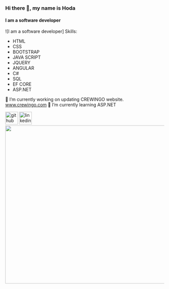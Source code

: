 ### Hi there 👋, my name is Hoda
#### I am a software developer
![I am a software developer]
Skills: 
* HTML
* CSS
* BOOTSTRAP
* JAVA SCRIPT
* JQUERY
* ANGULAR
* C#
* SQL
* EF CORE
* ASP.NET


🔭 I’m currently working on updating CREWINGO website.  www.crewingo.com 
🌱 I’m currently learning ASP.NET 


[<img src='https://cdn.jsdelivr.net/npm/simple-icons@3.0.1/icons/github.svg' alt='github' height='40'>](https://github.com/https://github.com/Eng-HodaAhmed/)  [<img src='https://cdn.jsdelivr.net/npm/simple-icons@3.0.1/icons/linkedin.svg' alt='linkedin' height='40'>](https://www.linkedin.com/in/https://www.linkedin.com/in/huda-shehab-eldein-2446a1206//)  
<img src='https://assets-global.website-files.com/62e95dddfb380a0e61193e7d/634970c7cbeed5644711b937_62fd57ccd6890f25796f92f9_AdobeStock_295461823.jpeg' width='700' height='500'>
